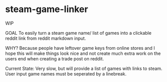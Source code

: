 # steam-game-linker
WIP 

GOAL 
    To easily turn a steam game name/ list of games into a clickable reddit link from reddit markdown input.

WHY? 
    Because people have leftover game keys from online stores and I hope this will make things look nice and not create much extra work on the users end when creating a trade post on reddit.

Current State:
Very slow, but will provide a list of games with links to steam.  User input game names must be seperated by a linebreak.
